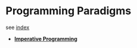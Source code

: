 # Programming Paradigms

see [index](./index.md)

* **[Imperative Programming](./imperative-programming.md)**